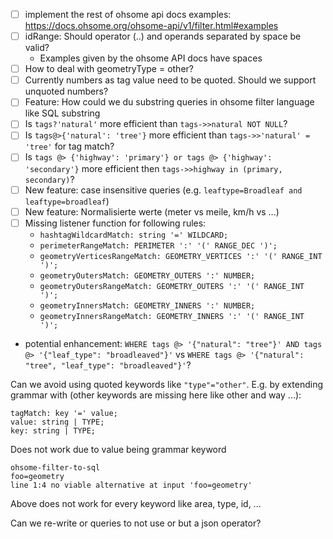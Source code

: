 - [ ] implement the rest of ohsome api docs examples: https://docs.ohsome.org/ohsome-api/v1/filter.html#examples
- [ ] idRange: Should operator (..) and operands separated by space be valid?
  - Examples given by the ohsome API docs have spaces
- [ ] How to deal with geometryType = other?
- [ ] Currently numbers as tag value need to be quoted. Should we support unquoted numbers?
- [ ] Feature: How could we du substring queries in ohsome filter language like SQL substring
- [ ] Is `tags?'natural'` more efficient than `tags->>natural NOT NULL`?
- [ ] Is `tags@>{'natural': 'tree'}` more efficient than `tags->>'natural' = 'tree'` for tag match?
- [ ] Is `tags @> {'highway': 'primary'} or tags @> {'highway': 'secondary'}` more efficient then `tags->>highway in (primary, secondary)`?
- [ ] New feature: case insensitive queries (e.g. `leaftype=Broadleaf and leaftype=broadleaf`)
- [ ] New feature: Normalisierte werte (meter vs meile, km/h vs ...)
- [ ] Missing listener function for following rules:
    - `hashtagWildcardMatch: string '=' WILDCARD;`
    - `perimeterRangeMatch: PERIMETER ':' '(' RANGE_DEC ')';`
    - `geometryVerticesRangeMatch: GEOMETRY_VERTICES ':' '(' RANGE_INT ')';`
    - `geometryOutersMatch: GEOMETRY_OUTERS ':' NUMBER;`
    - `geometryOutersRangeMatch: GEOMETRY_OUTERS ':' '(' RANGE_INT ')';`
    - `geometryInnersMatch: GEOMETRY_INNERS ':' NUMBER;`
    - `geometryInnersRangeMatch: GEOMETRY_INNERS ':' '(' RANGE_INT ')';`
- potential enhancement: `WHERE tags @> '{"natural": "tree"}' AND tags @> '{"leaf_type": "broadleaved"}'` vs `WHERE tags @> '{"natural": "tree", "leaf_type": "broadleaved"}'`?


Can we avoid using quoted keywords like `"type"="other"`. E.g. by extending grammar with (other keywords are missing here like other and way ...):
``` 
tagMatch: key '=' value;
value: string | TYPE;
key: string | TYPE;
```


Does not work due to value being grammar keyword
```
ohsome-filter-to-sql
foo=geometry
line 1:4 no viable alternative at input 'foo=geometry'
```
Above does not work for every keyword like area, type, id, ...



Can we re-write or queries to not use or but a json operator?
